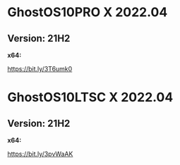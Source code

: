 # GhostOS10PRO X 2022.04

## Version: 21H2

**x64:**

https://bit.ly/3T6umk0


# GhostOS10LTSC X 2022.04

## Version: 21H2

**x64:**

https://bit.ly/3pvWaAK
